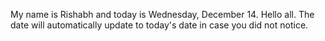 My name is Rishabh and today is Wednesday, December 14. Hello all. The date will automatically update to today's date in case you did not notice.
